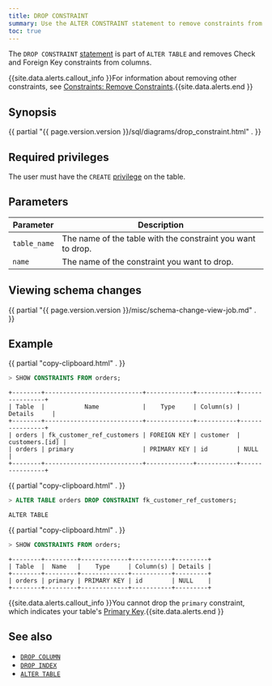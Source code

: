 ```yaml
---
title: DROP CONSTRAINT
summary: Use the ALTER CONSTRAINT statement to remove constraints from columns.
toc: true
---
```


The `DROP CONSTRAINT` [statement](sql-statements.html) is part of `ALTER TABLE` and removes Check and Foreign Key constraints from columns.

{{site.data.alerts.callout_info }}For information about removing other constraints, see <a href="constraints.html#remove-constraints">Constraints: Remove Constraints</a>.{{site.data.alerts.end }}


## Synopsis

<section>{{ partial "{{ page.version.version }}/sql/diagrams/drop_constraint.html" . }} </section>

## Required privileges

The user must have the `CREATE` [privilege](authorization.html#assign-privileges) on the table.

## Parameters

 Parameter | Description
-----------|-------------
 `table_name` | The name of the table with the constraint you want to drop.
 `name` | The name of the constraint you want to drop.

## Viewing schema changes

{{ partial "{{ page.version.version }}/misc/schema-change-view-job.md" . }}

## Example

{{ partial "copy-clipboard.html" . }}
~~~ sql
> SHOW CONSTRAINTS FROM orders;
~~~
~~~
+--------+---------------------------+-------------+-----------+----------------+
| Table  |           Name            |    Type     | Column(s) |    Details     |
+--------+---------------------------+-------------+-----------+----------------+
| orders | fk_customer_ref_customers | FOREIGN KEY | customer  | customers.[id] |
| orders | primary                   | PRIMARY KEY | id        | NULL           |
+--------+---------------------------+-------------+-----------+----------------+
~~~

{{ partial "copy-clipboard.html" . }}
~~~ sql
> ALTER TABLE orders DROP CONSTRAINT fk_customer_ref_customers;
~~~
~~~
ALTER TABLE
~~~

{{ partial "copy-clipboard.html" . }}
~~~ sql
> SHOW CONSTRAINTS FROM orders;
~~~
~~~
+--------+---------+-------------+-----------+---------+
| Table  |  Name   |    Type     | Column(s) | Details |
+--------+---------+-------------+-----------+---------+
| orders | primary | PRIMARY KEY | id        | NULL    |
+--------+---------+-------------+-----------+---------+
~~~

{{site.data.alerts.callout_info }}You cannot drop the <code>primary</code> constraint, which indicates your table's <a href="primary-key.html">Primary Key</a>.{{site.data.alerts.end }}

## See also

- [`DROP COLUMN`](drop-column.html)
- [`DROP INDEX`](drop-index.html)
- [`ALTER TABLE`](alter-table.html)
